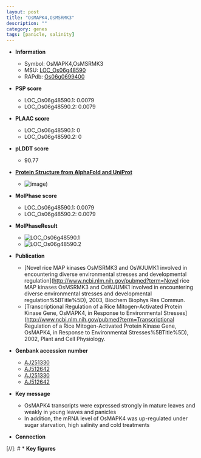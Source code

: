 ```yaml
---
layout: post
title: "OsMAPK4,OsMSRMK3"
description: ""
category: genes
tags: [panicle, salinity]
---
```


* **Information**  
    + Symbol: OsMAPK4,OsMSRMK3  
    + MSU: [LOC_Os06g48590](http://rice.plantbiology.msu.edu/cgi-bin/ORF_infopage.cgi?orf=LOC_Os06g48590)  
    + RAPdb: [Os06g0699400](http://rapdb.dna.affrc.go.jp/viewer/gbrowse_details/irgsp1?name=Os06g0699400)  

* **PSP score**  
    + LOC_Os06g48590.1: 0.0079 
    + LOC_Os06g48590.2: 0.0079 

* **PLAAC score**  
    + LOC_Os06g48590.1: 0 
    + LOC_Os06g48590.2: 0 

* **pLDDT score**
    + 90.77

* **[Protein Structure from AlphaFold and UniProt](https://www.uniprot.org/uniprotkb/Q5Z859/entry#structure)**
    + ![image](https://ricepsp.github.io/images/Q5/AF-Q5Z859-F1.png))

* **MolPhase score**
    + LOC_Os06g48590.1: 0.0079
    + LOC_Os06g48590.2: 0.0079

* **MolPhaseResult**
    + ![LOC_Os06g48590.1](https://ricepsp.github.io/pictures/LOC_Os06g/LOC_Os06g48590.1.png)
    + ![LOC_Os06g48590.2](https://ricepsp.github.io/pictures/LOC_Os06g/LOC_Os06g48590.2.png)

* **Publication**  
    + [Novel rice MAP kinases OsMSRMK3 and OsWJUMK1 involved in encountering diverse environmental stresses and developmental regulation](http://www.ncbi.nlm.nih.gov/pubmed?term=Novel rice MAP kinases OsMSRMK3 and OsWJUMK1 involved in encountering diverse environmental stresses and developmental regulation%5BTitle%5D), 2003, Biochem Biophys Res Commun.
    + [Transcriptional Regulation of a Rice Mitogen-Activated Protein Kinase Gene, OsMAPK4, in Response to Environmental Stresses](http://www.ncbi.nlm.nih.gov/pubmed?term=Transcriptional Regulation of a Rice Mitogen-Activated Protein Kinase Gene, OsMAPK4, in Response to Environmental Stresses%5BTitle%5D), 2002, Plant and Cell Physiology.

* **Genbank accession number**  
    + [AJ251330](http://www.ncbi.nlm.nih.gov/nuccore/AJ251330)
    + [AJ512642](http://www.ncbi.nlm.nih.gov/nuccore/AJ512642)
    + [AJ251330](http://www.ncbi.nlm.nih.gov/nuccore/AJ251330)
    + [AJ512642](http://www.ncbi.nlm.nih.gov/nuccore/AJ512642)

* **Key message**  
    + OsMAPK4 transcripts were expressed strongly in mature leaves and weakly in young leaves and panicles
    + In addition, the mRNA level of OsMAPK4 was up-regulated under sugar starvation, high salinity and cold treatments

* **Connection**  

[//]: # * **Key figures**  



